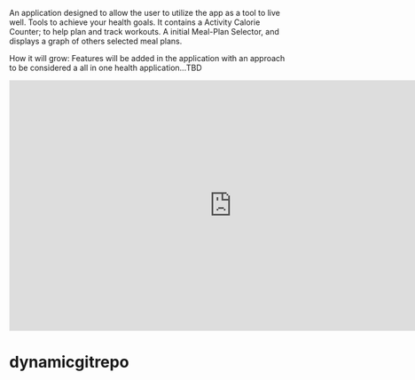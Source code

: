 An application designed to allow the user to utilize the app as a tool to live well. 
Tools to achieve your health goals. 
It contains a Activity Calorie Counter; to help plan and track workouts. 
A initial Meal-Plan Selector, and displays a graph of others selected meal plans. 

How it will grow: 
Features will be added in the application with an approach to be considered a all in one health application...TBD

<iframe style="border: 1px solid rgba(0, 0, 0, 0.1);" width="800" height="450" src="https://www.figma.com/embed?embed_host=share&url=https%3A%2F%2Fwww.figma.com%2Ffile%2Fpc6lkvnA1NhF3teCtefkeM%2FLivewell-APP%3Ftype%3Ddesign%26node-id%3D0%253A1%26mode%3Ddesign%26t%3DU1ilsWrY4c6WyZB9-1" allowfullscreen></iframe>


# dynamicgitrepo
